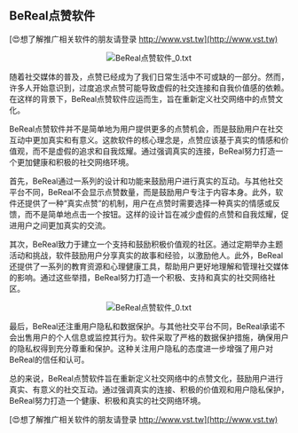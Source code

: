 ## **BeReal点赞软件**

[😍想了解推广相关软件的朋友请登录 http://www.vst.tw](http://www.vst.tw)

 <center><img src="https://vst.tw/MP4/tuiguang/png/8.png" alt="BeReal点赞软件_0.txt"></center>

随着社交媒体的普及，点赞已经成为了我们日常生活中不可或缺的一部分。然而，许多人开始意识到，过度追求点赞可能导致虚假的社交连接和自我价值感的依赖。在这样的背景下，BeReal点赞软件应运而生，旨在重新定义社交网络中的点赞文化。

BeReal点赞软件并不是简单地为用户提供更多的点赞机会，而是鼓励用户在社交互动中更加真实和有意义。这款软件的核心理念是，点赞应该基于真实的情感和价值观，而不是虚假的追求和自我炫耀。通过强调真实的连接，BeReal努力打造一个更加健康和积极的社交网络环境。

首先，BeReal通过一系列的设计和功能来鼓励用户进行真实的互动。与其他社交平台不同，BeReal不会显示点赞数量，而是鼓励用户专注于内容本身。此外，软件还提供了一种“真实点赞”的机制，用户在点赞时需要选择一种真实的情感或反馈，而不是简单地点击一个按钮。这样的设计旨在减少虚假的点赞和自我炫耀，促进用户之间更加真实的交流。

其次，BeReal致力于建立一个支持和鼓励积极价值观的社区。通过定期举办主题活动和挑战，软件鼓励用户分享真实的故事和经验，以激励他人。此外，BeReal还提供了一系列的教育资源和心理健康工具，帮助用户更好地理解和管理社交媒体的影响。通过这些举措，BeReal努力打造一个积极、支持和真实的社交网络社区。

 <center><img src="https://vst.tw/MP4/tuiguang/png/6.png" alt="BeReal点赞软件_0.txt"></center>

最后，BeReal还注重用户隐私和数据保护。与其他社交平台不同，BeReal承诺不会出售用户的个人信息或监控其行为。软件采取了严格的数据保护措施，确保用户的隐私权得到充分尊重和保护。这种关注用户隐私的态度进一步增强了用户对BeReal的信任和认可。

总的来说，BeReal点赞软件旨在重新定义社交网络中的点赞文化，鼓励用户进行真实、有意义的社交互动。通过强调真实的连接、积极的价值观和用户隐私保护，BeReal努力打造一个健康、积极和真实的社交网络环境。

[😍想了解推广相关软件的朋友请登录 http://www.vst.tw](http://www.vst.tw)



